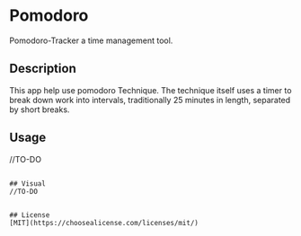 # Pomodoro

Pomodoro-Tracker a time management tool.

## Description

 This app help use pomodoro Technique. The technique itself uses a timer to break down work into intervals, traditionally 25 minutes in length, separated by short breaks.

## Usage

//TO-DO
```

## Visual
//TO-DO


## License
[MIT](https://choosealicense.com/licenses/mit/)
